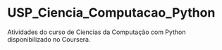 # USP_Ciencia_Computacao_Python
Atividades do curso de Ciencias da Computação com Python disponibilizado no Coursera. 
